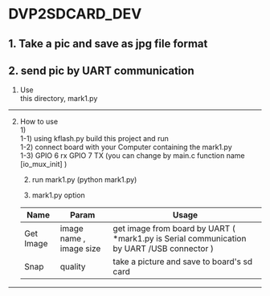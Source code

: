 DVP2SDCARD_DEV
=======================================
## 1. Take a pic and save as jpg file format
## 2. send pic by UART communication
1. Use  
    this directory, mark1.py
---------------------------------------
2. How to use  
    1)  
    1-1) using kflash.py build this project and run  
    1-2) connect board with your Computer containing the mark1.py  
    1-3) GPIO 6 rx GPIO 7 TX (you can change by main.c function name [io_mux_init] )  
    
    2) run mark1.py (python mark1.py)  
    
    3) mark1.py option  
    
    | Name | Param | Usage |
    |------|---|---|
    | Get Image | image name , image size| get image from board by UART ( *mark1.py is Serial communication by UART /USB connector )|
    | Snap | quality| take a picture and save to board's sd card|
----------------------------------------
